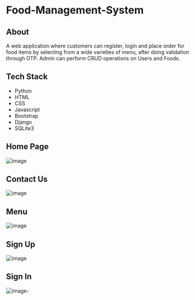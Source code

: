 
# Food-Management-System
## About
A web application where customers can register, login and place order for food items by selecting from a wide varieties of menu, after doing validation through OTP. Admin can perform CRUD operations on Users and Foods.
## Tech Stack
* Python
* HTML
* CSS
* Javascript
* Bootstrap
* Django
* SQLite3
## Home Page
![image](https://user-images.githubusercontent.com/71250503/195299943-6e10fcab-8b77-4543-a107-63e70082119d.png)
## Contact Us
![image](https://user-images.githubusercontent.com/71250503/195301730-6fdafee9-e26d-4fd8-b580-c5d74b4d6aae.png)
## Menu
![image](https://user-images.githubusercontent.com/71250503/195302177-68e5877f-e86d-41b7-af58-8ffc22154a80.png)
## Sign Up
![image](https://user-images.githubusercontent.com/71250503/195301911-2677d484-75df-487f-b9da-d778ed3e252a.png)
## Sign In
![image](https://user-images.githubusercontent.com/71250503/195302611-f0cc562d-138e-40db-b567-06e6a87b75e7.png)-
